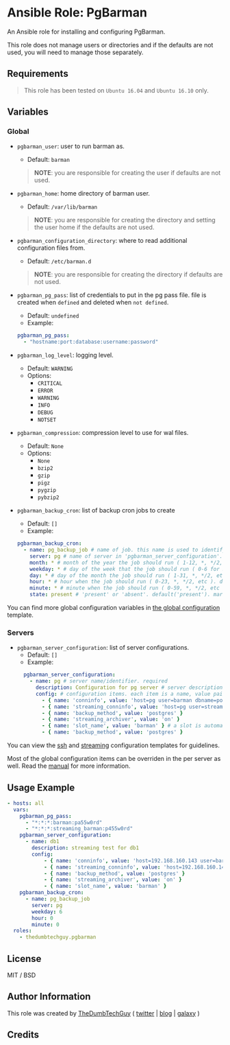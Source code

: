 # Ansible Role: PgBarman

An Ansible role for installing and configuring PgBarman.

This role does not manage users or directories and if the defaults are not used, you will need to manage those separately.

## Requirements

> This role has been tested on `Ubuntu 16.04` and `Ubuntu 16.10` only.

## Variables

### Global

- `pgbarman_user`: user to run barman as.
  - Default: `barman`
  > **NOTE**: you are responsible for creating the user if defaults are not used.

- `pgbarman_home`: home directory of barman user.
  - Default: `/var/lib/barman`
  > **NOTE**: you are responsible for creating the directory and setting the user home if the defaults are not used.

- `pgbarman_configuration_directory`: where to read additional configuration files from.
  - Default: `/etc/barman.d`
  > **NOTE**: you are responsible for creating the directory if defaults are not used.

- `pgbarman_pg_pass`: list of credentials to put in the pg pass file. file is created when `defined` and deleted when `not defined`.
  - Default: `undefined`
  - Example:
  ```yaml
  pgbarman_pg_pass:
    - "hostname:port:database:username:password"
  ```

- `pgbarman_log_level`: logging level.
  - Default: `WARNING`
  - Options:
    - `CRITICAL`
    - `ERROR`
    - `WARNING`
    - `INFO`
    - `DEBUG`
    - `NOTSET`

- `pgbarman_compression`: compression level to use for wal files.
  - Default: `None`
  - Options:
    - `None`
    - `bzip2`
    - `gzip`
    - `pigz`
    - `pygzip`
    - `pybzip2`

- `pgbarman_backup_cron`: list of backup cron jobs to create
  - Default: `[]`
  - Example:
  ```yaml
  pgbarman_backup_cron:
    - name: pg_backup_job # name of job. this name is used to identify the job so do not change it.
      server: pg # name of server in 'pgbarman_server_configuration'. 'all' can be used for sequential backup of all servers.
      month: * # month of the year the job should run ( 1-12, *, */2, etc ). default(omit)
      weekday: * # day of the week that the job should run ( 0-6 for Sunday-Saturday, *, etc ). default(omit)
      day: * # day of the month the job should run ( 1-31, *, */2, etc ). default(omit)
      hour: * # hour when the job should run ( 0-23, *, */2, etc ). default(omit)
      minute: * # minute when the job should run ( 0-59, *, */2, etc ). default(omit)
      state: present # 'present' or 'absent'. default('present'). mark as absent if you wish to remove the job.
  ```


You can find more global configuration variables in [the global configuration](templates/barman.global.conf.j2) template.

### Servers

- `pgbarman_server_configuration`: list of server configurations.
  - Default: `[]`
  - Example:
  ```yaml
    pgbarman_server_configuration:
      - name: pg # server name/identifier. required
        description: Configuration for pg server # server description. default(name)
        config: # configuration items. each item is a name, value pair. required
          - { name: 'conninfo', value: 'host=pg user=barman dbname=postgres' }
          - { name: 'streaming_conninfo', value: 'host=pg user=streaming_barman' }
          - { name: 'backup_method', value: 'postgres' }
          - { name: 'streaming_archiver', value: 'on' }
          - { name: 'slot_name', value: 'barman' } # a slot is automatically created when this value item is defined
          - { name: 'backup_method', value: 'postgres' }
  ```

You can view the [ssh](files/ssh-server-template.conf) and [streaming](files/streaming-server-template.conf) configuration templates for guidelines.

Most of the global configuration items can be overriden in the per server as well. Read the [manual](http://docs.pgbarman.org/) for more information.

## Usage Example

```yaml
- hosts: all
  vars:
    pgbarman_pg_pass:
      - "*:*:*:barman:pa55w0rd"
      - "*:*:*:streaming_barman:p455w0rd"
    pgbarman_server_configuration:
      - name: db1
        description: streaming test for db1
        config:
            - { name: 'conninfo', value: 'host=192.168.160.143 user=barman dbname=postgres' }
            - { name: 'streaming_conninfo', value: 'host=192.168.160.143 user=streaming_barman' }
            - { name: 'backup_method', value: 'postgres' }
            - { name: 'streaming_archiver', value: 'on' }
            - { name: 'slot_name', value: 'barman' }
    pgbarman_backup_cron:
      - name: pg_backup_job
        server: pg
        weekday: 6
        hour: 0
        minute: 0
  roles:
    - thedumbtechguy.pgbarman
```


## License

MIT / BSD

## Author Information

This role was created by [TheDumbTechGuy](https://github.com/thedumbtechguy) ( [twitter](https://twitter.com/frostymarvelous) | [blog](https://thedumbtechguy.blogspot.com) | [galaxy](https://galaxy.ansible.com/thedumbtechguy/) )

## Credits

